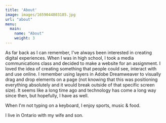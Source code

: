 ```yaml
---
title: 'About'
image: images/1659044803185.jpg
url: "about"
menu:
  main:
    name: "About"
    weight: 3
---
```


As far back as I can remember, I've always been interested in creating digital experiences. When I was in high school, I took a media communications class and decided to make a website for an assignment. I loved the idea of creating something that people could see, interact with and use online. I remember using layers in Adobe Dreamweaver to visually drag and drop elements on a page (not knowing that this was positioning everything absolutely and it would break outside of that specific screen size). It seems like a long time ago and technology has come a long way since then, but hopefully, I have as well.

When I'm not typing on a keyboard, I enjoy sports, music & food.

I live in Ontario with my wife and son.
